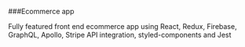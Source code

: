 ###Ecommerce app

Fully featured front end ecommerce app using React, Redux, Firebase, GraphQL, Apollo, Stripe API integration, styled-components and Jest
